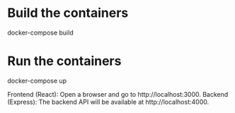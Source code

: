 # Build the containers
docker-compose build

# Run the containers
docker-compose up


Frontend (React): Open a browser and go to http://localhost:3000.
Backend (Express): The backend API will be available at http://localhost:4000.
